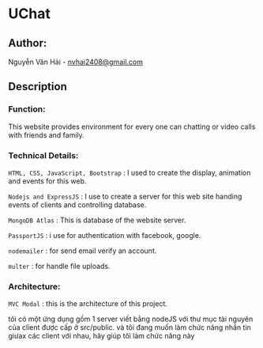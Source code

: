 # UChat 

## Author:
Nguyễn Văn Hải - nvhai2408@gmail.com

## Description

### Function: 
This website provides environment for every one can chatting or video calls with friends and family.

### Technical Details:

``HTML, CSS, JavaScript, Bootstrap`` : I used to create the display, animation and events for this web.

``Nodejs and ExpressJS`` : I use to create a server for this web site handing events of clients and controlling database.

``MongoDB Atlas`` : This is database of the website server.

``PassportJS`` : i use for authentication with facebook, google.

``nodemailer`` : for send email verify an account.

``multer`` : for handle file uploads.
### Architecture: 
``MVC Modal`` : this is the architecture of this project.


tôi có một ứng dụng gồm 1 server viết bằng nodeJS với thư mục tài nguyên của client được cấp ở src/public. và tôi đang muốn làm chức năng nhắn tin giưax các client với nhau, hãy giúp tôi làm chức năng này